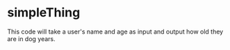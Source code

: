 # simpleThing

This code will take a user's name and age as input and output how old they are in dog years.
